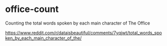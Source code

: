 # office-count
Counting the total words spoken by each main character of The Office

https://www.reddit.com/r/dataisbeautiful/comments/7yqjwt/total_words_spoken_by_each_main_character_of_the/
